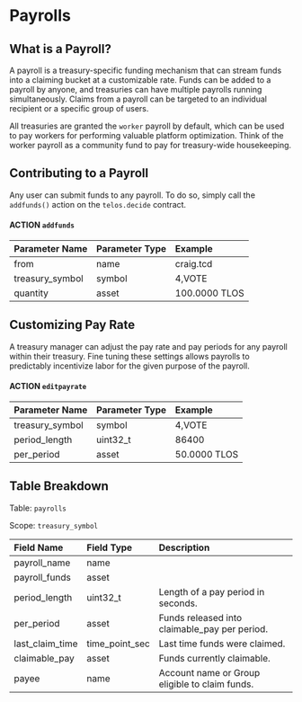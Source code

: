 # Payrolls

## What is a Payroll?

A payroll is a treasury-specific funding mechanism that can stream funds into a claiming bucket at a customizable rate. Funds can be added to a payroll by anyone, and treasuries can have multiple payrolls running simultaneously. Claims from a payroll can be targeted to an individual recipient or a specific group of users.

All treasuries are granted the `worker` payroll by default, which can be used to pay workers for performing valuable platform optimization. Think of the worker payroll as a community fund to pay for treasury-wide housekeeping.

## Contributing to a Payroll

Any user can submit funds to any payroll. To do so, simply call the `addfunds()` action on the `telos.decide` contract.

#### ACTION `addfunds`

| Parameter Name | Parameter Type | Example |
| :--- | :--- | :--- |
| from | name | craig.tcd |
| treasury\_symbol | symbol | 4,VOTE |
| quantity | asset | 100.0000 TLOS |

## Customizing Pay Rate

A treasury manager can adjust the pay rate and pay periods for any payroll within their treasury. Fine tuning these settings allows payrolls to predictably incentivize labor for the given purpose of the payroll.

#### ACTION `editpayrate`

| Parameter Name | Parameter Type | Example |
| :--- | :--- | :--- |
| treasury\_symbol | symbol | 4,VOTE |
| period\_length | uint32\_t | 86400 |
| per\_period | asset | 50.0000 TLOS |

## Table Breakdown

Table: `payrolls`

Scope: `treasury_symbol`

| Field Name | Field Type | Description |
| :--- | :--- | :--- |
| payroll\_name | name |  |
| payroll\_funds | asset |  |
| period\_length | uint32\_t | Length of a pay period in seconds. |
| per\_period | asset | Funds released into claimable\_pay per period. |
| last\_claim\_time | time\_point\_sec | Last time funds were claimed. |
| claimable\_pay | asset | Funds currently claimable. |
| payee | name | Account name or Group eligible to claim funds. |

